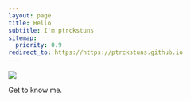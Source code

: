 ```yaml
---
layout: page
title: Hello
subtitle: I'm ptrckstuns
sitemap:
  priority: 0.9
redirect_to: https://https://ptrckstuns.github.io
---
```


<img src="{{ '/assets/img/fox.png' | prepend: site.baseurl }}" id="about-img">

<div id="describe-text">
	<p>Get to know me.</p>
</div>